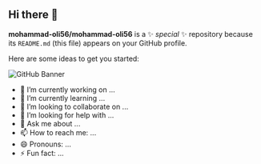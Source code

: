 ## Hi there 👋


**mohammad-oli56/mohammad-oli56** is a ✨ _special_ ✨ repository because its `README.md` (this file) appears on your GitHub profile.

Here are some ideas to get you started:


![GitHub Banner](https://raw.githubusercontent.com/your-username/your-username/main/banner.png)


- 🔭 I’m currently working on ...
- 🌱 I’m currently learning ...
- 👯 I’m looking to collaborate on ...
- 🤔 I’m looking for help with ...
- 💬 Ask me about ...
- 📫 How to reach me: ...
- 😄 Pronouns: ...
- ⚡ Fun fact: ...

